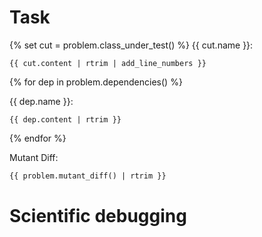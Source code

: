 # Task

{% set cut = problem.class_under_test() %}
{{ cut.name }}:
```{{ cut.language }}
{{ cut.content | rtrim | add_line_numbers }}
```
{% for dep in problem.dependencies() %}

{{ dep.name }}:
```{{ dep.language }}
{{ dep.content | rtrim }}
```
{% endfor %}

Mutant Diff:
```diff
{{ problem.mutant_diff() | rtrim }}
```

# Scientific debugging
